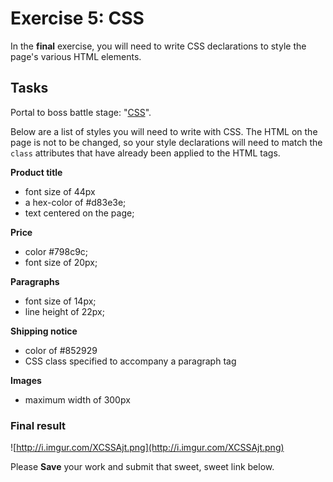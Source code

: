 # Exercise 5: CSS

In the **final** exercise, you will need to write CSS declarations to style the page's
various HTML elements.

## Tasks

Portal to boss battle stage: "[CSS](http://codepen.io/NathanPJF/pen/zGBLpQ)".

Below are a list of styles you will need to write with CSS.  The HTML on the page
is not to be changed, so your style declarations will need to match the `class` attributes
that have already been applied to the HTML tags.

**Product title**

  - font size of 44px
  - a hex-color of #d83e3e;
  - text centered on the page;

**Price**

  - color #798c9c;
  - font size of 20px;

**Paragraphs**

  - font size of 14px;
  - line height of 22px;

**Shipping notice**

  - color of #852929
  - CSS class specified to accompany a paragraph tag

**Images**

 - maximum width of 300px

### Final result

![http://i.imgur.com/XCSSAjt.png](http://i.imgur.com/XCSSAjt.png)


Please **Save** your work and submit that sweet, sweet link below.

